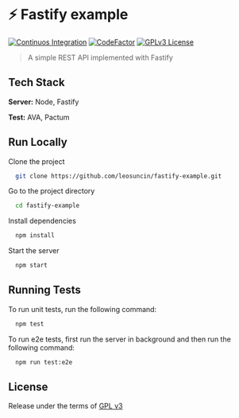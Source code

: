# ⚡ Fastify example

[![Continuos Integration](https://github.com/leosuncin/fastify-example/actions/workflows/ci.yml/badge.svg)](https://github.com/leosuncin/fastify-example/actions/workflows/ci.yml)
[![CodeFactor](https://www.codefactor.io/repository/github/leosuncin/fastify-example/badge?s=10bbca5395c32ef18b94c9325f528cb604986217)](https://www.codefactor.io/repository/github/leosuncin/fastify-example)
[![GPLv3 License](https://img.shields.io/badge/License-GPL%20v3-green.svg)](http://www.gnu.org/licenses/gpl-3.0)

> A simple REST API implemented with Fastify

## Tech Stack

**Server:** Node, Fastify

**Test:** AVA, Pactum

## Run Locally

Clone the project

```bash
  git clone https://github.com/leosuncin/fastify-example.git
```

Go to the project directory

```bash
  cd fastify-example
```

Install dependencies

```bash
  npm install
```

Start the server

```bash
  npm start
```

## Running Tests

To run unit tests, run the following command:

```bash
  npm test
```

To run e2e tests, first run the server in background and then run the following command:

```bash
  npm run test:e2e
```

## License

Release under the terms of [GPL v3](http://www.gnu.org/licenses/gpl-3.0)
